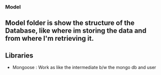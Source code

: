 ### Model 
Model folder is show the structure of the Database, like where im storing the data and from where I'm retrieving it.
---
## Libraries 
- Mongoose : Work as like the intermediate b/w the mongo db and user 
